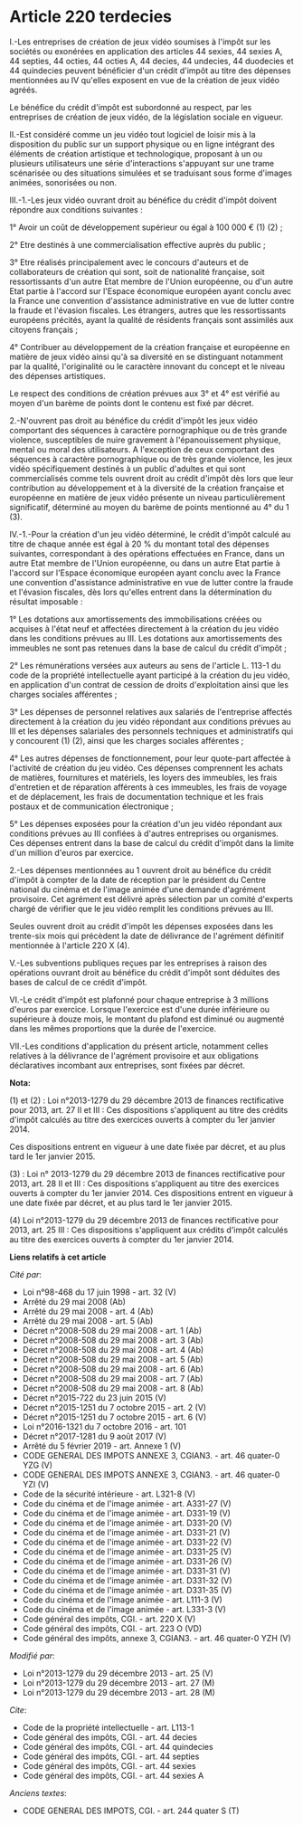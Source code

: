 # Article 220 terdecies

I.-Les entreprises de création de jeux vidéo soumises à l'impôt sur les sociétés ou exonérées en application des articles 44
sexies, 44 sexies A, 44 septies, 44 octies, 44 octies A, 44 decies, 44 undecies, 44 duodecies et 44 quindecies peuvent
bénéficier d'un crédit d'impôt au titre des dépenses mentionnées au IV qu'elles exposent en vue de la création de jeux vidéo
agréés. 

Le bénéfice du crédit d'impôt est subordonné au respect, par les entreprises de création de jeux vidéo, de la législation
sociale en vigueur. 

II.-Est considéré comme un jeu vidéo tout logiciel de loisir mis à la disposition du public sur un support physique ou en
ligne intégrant des éléments de création artistique et technologique, proposant à un ou plusieurs utilisateurs une série
d'interactions s'appuyant sur une trame scénarisée ou des situations simulées et se traduisant sous forme d'images animées,
sonorisées ou non. 

III.-1.-Les jeux vidéo ouvrant droit au bénéfice du crédit d'impôt doivent répondre aux conditions suivantes : 

1° Avoir un coût de développement supérieur ou égal à 100 000 € (1) (2) ; 

2° Etre destinés à une commercialisation effective auprès du public ; 

3° Etre réalisés principalement avec le concours d'auteurs et de collaborateurs de création qui sont, soit de nationalité
française, soit ressortissants d'un autre Etat membre de l'Union européenne, ou d'un autre Etat partie à l'accord sur
l'Espace économique européen ayant conclu avec la France une convention d'assistance administrative en vue de lutter contre
la fraude et l'évasion fiscales. Les étrangers, autres que les ressortissants européens précités, ayant la qualité de
résidents français sont assimilés aux citoyens français ; 

4° Contribuer au développement de la création française et européenne en matière de jeux vidéo ainsi qu'à sa diversité en se
distinguant notamment par la qualité, l'originalité ou le caractère innovant du concept et le niveau des dépenses
artistiques. 

Le respect des conditions de création prévues aux 3° et 4° est vérifié au moyen d'un barème de points dont le contenu est
fixé par décret. 

2.-N'ouvrent pas droit au bénéfice du crédit d'impôt les jeux vidéo comportant des séquences à caractère pornographique ou de
très grande violence, susceptibles de nuire gravement à l'épanouissement physique, mental ou moral des utilisateurs. A
l'exception de ceux comportant des séquences à caractère pornographique ou de très grande violence, les jeux vidéo
spécifiquement destinés à un public d'adultes et qui sont commercialisés comme tels ouvrent droit au crédit d'impôt dès lors
que leur contribution au développement et à la diversité de la création française et européenne en matière de jeux vidéo
présente un niveau particulièrement significatif, déterminé au moyen du barème de points mentionné au 4° du 1 (3). 

IV.-1.-Pour la création d'un jeu vidéo déterminé, le crédit d'impôt calculé au titre de chaque année est égal à 20 % du
montant total des dépenses suivantes, correspondant à des opérations effectuées en France, dans un autre Etat membre de
l'Union européenne, ou dans un autre Etat partie à l'accord sur l'Espace économique européen ayant conclu avec la France une
convention d'assistance administrative en vue de lutter contre la fraude et l'évasion fiscales, dès lors qu'elles entrent
dans la détermination du résultat imposable : 

1° Les dotations aux amortissements des immobilisations créées ou acquises à l'état neuf et affectées directement à la
création du jeu vidéo dans les conditions prévues au III. Les dotations aux amortissements des immeubles ne sont pas retenues
dans la base de calcul du crédit d'impôt ; 

2° Les rémunérations versées aux auteurs au sens de l'article L. 113-1 du code de la propriété intellectuelle ayant participé
à la création du jeu vidéo, en application d'un contrat de cession de droits d'exploitation ainsi que les charges sociales
afférentes ; 

3° Les dépenses de personnel relatives aux salariés de l'entreprise affectés directement à la création du jeu vidéo répondant
aux conditions prévues au III et les dépenses salariales des personnels techniques et administratifs qui y concourent (1)
(2), ainsi que les charges sociales afférentes ; 

4° Les autres dépenses de fonctionnement, pour leur quote-part affectée à l'activité de création du jeu vidéo. Ces dépenses
comprennent les achats de matières, fournitures et matériels, les loyers des immeubles, les frais d'entretien et de
réparation afférents à ces immeubles, les frais de voyage et de déplacement, les frais de documentation technique et les
frais postaux et de communication électronique ; 

5° Les dépenses exposées pour la création d'un jeu vidéo répondant aux conditions prévues au III confiées à d'autres
entreprises ou organismes. Ces dépenses entrent dans la base de calcul du crédit d'impôt dans la limite d'un million d'euros
par exercice. 

2.-Les dépenses mentionnées au 1 ouvrent droit au bénéfice du crédit d'impôt à compter de la date de réception par le
président du Centre national du cinéma et de l'image animée d'une demande d'agrément provisoire. Cet agrément est délivré
après sélection par un comité d'experts chargé de vérifier que le jeu vidéo remplit les conditions prévues au III. 

Seules ouvrent droit au crédit d'impôt les dépenses exposées dans les trente-six mois qui précèdent la date de délivrance de
l'agrément définitif mentionnée à l'article 220 X (4). 

V.-Les subventions publiques reçues par les entreprises à raison des opérations ouvrant droit au bénéfice du crédit d'impôt
sont déduites des bases de calcul de ce crédit d'impôt. 

VI.-Le crédit d'impôt est plafonné pour chaque entreprise à 3 millions d'euros par exercice. Lorsque l'exercice est d'une
durée inférieure ou supérieure à douze mois, le montant du plafond est diminué ou augmenté dans les mêmes proportions que la
durée de l'exercice. 

VII.-Les conditions d'application du présent article, notamment celles relatives à la délivrance de l'agrément provisoire et
aux obligations déclaratives incombant aux entreprises, sont fixées par décret.

**Nota:**

(1) et (2) : Loi n°2013-1279 du 29 décembre 2013 de finances rectificative pour 2013, art. 27 II et III : Ces dispositions
s'appliquent au titre des crédits d'impôt calculés au titre des exercices ouverts à compter du 1er janvier 2014.

Ces dispositions entrent en vigueur à une date fixée par décret, et au plus tard le 1er janvier 2015.

(3) : Loi n° 2013-1279 du 29 décembre 2013 de finances rectificative pour 2013, art. 28 II et III : Ces dispositions
s'appliquent au titre des exercices ouverts à compter du 1er janvier 2014. Ces dispositions entrent en vigueur à une date
fixée par décret, et au plus tard le 1er janvier 2015. 

(4) Loi n°2013-1279 du 29 décembre 2013 de finances rectificative pour 2013, art. 25 III : Ces dispositions s'appliquent aux
crédits d'impôt calculés au titre des exercices ouverts à compter du 1er janvier 2014.

**Liens relatifs à cet article**

_Cité par_:

  - Loi n°98-468 du 17 juin 1998 - art. 32 (V)
  - Arrêté du 29 mai 2008 (Ab)
  - Arrêté du 29 mai 2008 - art. 4 (Ab)
  - Arrêté du 29 mai 2008 - art. 5 (Ab)
  - Décret n°2008-508 du 29 mai 2008 - art. 1 (Ab)
  - Décret n°2008-508 du 29 mai 2008 - art. 3 (Ab)
  - Décret n°2008-508 du 29 mai 2008 - art. 4 (Ab)
  - Décret n°2008-508 du 29 mai 2008 - art. 5 (Ab)
  - Décret n°2008-508 du 29 mai 2008 - art. 6 (Ab)
  - Décret n°2008-508 du 29 mai 2008 - art. 7 (Ab)
  - Décret n°2008-508 du 29 mai 2008 - art. 8 (Ab)
  - Décret n°2015-722 du 23 juin 2015 (V)
  - Décret n°2015-1251 du 7 octobre 2015 - art. 2 (V)
  - Décret n°2015-1251 du 7 octobre 2015 - art. 6 (V)
  - Loi n°2016-1321 du 7 octobre 2016 - art. 101
  - Décret n°2017-1281 du 9 août 2017 (V)
  - Arrêté du 5 février 2019 - art. Annexe 1 (V)
  - CODE GENERAL DES IMPOTS ANNEXE 3, CGIAN3. - art. 46 quater-0 YZG (V)
  - CODE GENERAL DES IMPOTS ANNEXE 3, CGIAN3. - art. 46 quater-0 YZI (V)
  - Code de la sécurité intérieure - art. L321-8 (V)
  - Code du cinéma et de l'image animée - art. A331-27 (V)
  - Code du cinéma et de l'image animée - art. D331-19 (V)
  - Code du cinéma et de l'image animée - art. D331-20 (V)
  - Code du cinéma et de l'image animée - art. D331-21 (V)
  - Code du cinéma et de l'image animée - art. D331-22 (V)
  - Code du cinéma et de l'image animée - art. D331-25 (V)
  - Code du cinéma et de l'image animée - art. D331-26 (V)
  - Code du cinéma et de l'image animée - art. D331-31 (V)
  - Code du cinéma et de l'image animée - art. D331-32 (V)
  - Code du cinéma et de l'image animée - art. D331-35 (V)
  - Code du cinéma et de l'image animée - art. L111-3 (V)
  - Code du cinéma et de l'image animée - art. L331-3 (V)
  - Code général des impôts, CGI. - art. 220 X (V)
  - Code général des impôts, CGI. - art. 223 O (VD)
  - Code général des impôts, annexe 3, CGIAN3. - art. 46 quater-0 YZH (V)

_Modifié par_:

  - Loi n°2013-1279 du 29 décembre 2013 - art. 25 (V)
  - Loi n°2013-1279 du 29 décembre 2013 - art. 27 (M)
  - Loi n°2013-1279 du 29 décembre 2013 - art. 28 (M)

_Cite_:

  - Code de la propriété intellectuelle - art. L113-1
  - Code général des impôts, CGI. - art. 44 decies
  - Code général des impôts, CGI. - art. 44 quindecies
  - Code général des impôts, CGI. - art. 44 septies
  - Code général des impôts, CGI. - art. 44 sexies
  - Code général des impôts, CGI. - art. 44 sexies A

_Anciens textes_:

  - CODE GENERAL DES IMPOTS, CGI. - art. 244 quater S (T)
